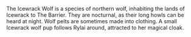 The Icewrack Wolf is a species of northern wolf, inhabiting the lands of Icewrack to The Barrier. They are nocturnal, as their long howls can be heard at night. Wolf pelts are sometimes made into clothing. A small Icewrack wolf pup follows Rylai around, attracted to her magical cloak.
